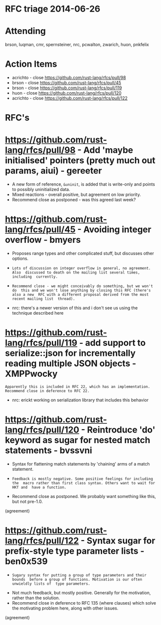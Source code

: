 # RFC triage 2014-06-26

# Attending

brson, luqman, cmr, spernsteiner, nrc, pcwalton, zwarich, huon, pnkfelix

# Action Items

- acrichto - close https://github.com/rust-lang/rfcs/pull/98
- brson - close https://github.com/rust-lang/rfcs/pull/45
- brson - close https://github.com/rust-lang/rfcs/pull/119
- huon - close https://github.com/rust-lang/rfcs/pull/120
- acrichto - close https://github.com/rust-lang/rfcs/pull/122

# RFC's

# https://github.com/rust-lang/rfcs/pull/98 - Add 'maybe initialised' pointers (pretty much out params, aiui) - gereeter

*    A new form of reference, `&uninit`, is added that is write-only and points to possibly uninitialized data.
*    Mixed reactions - overall positive, but agreement on low priority.
*    Recommend close as postponed - was this agreed last week?

# https://github.com/rust-lang/rfcs/pull/45 - Avoiding integer overflow - bmyers

*    Proposes range types and other complicated stuff, but discusses other options.
*     Lots of discussion on integer overflow in general, no agreement. Also  discussed to death on the mailing list several times, including  currently.
*     Recommend close - we might conceivably do something, but we won't do  this and we won't lose anything by closing this RFC (there's also a new  RFC with a different proposal derived from the most recent mailing list  thread).
     
- nrc: there's a newer version of this and i don't see us using the technique described here

# https://github.com/rust-lang/rfcs/pull/119 - add support to serialize::json for incrementally reading multiple JSON objects - XMPPwocky
    Apparently this is included in RFC 22, which has an implementation.
    Recommend close in deference to RFC 22.

- nrc: erickt working on serialization library that includes this behavior

# https://github.com/rust-lang/rfcs/pull/120 - Reintroduce 'do' keyword as sugar for nested match statements - bvssvni

*    Syntax for flattening match statements by 'chaining' arms of a match statement.
*     Feedback is mostly negative. Some positive feelings for including the  macro rather than first class syntax. Others want to wait for HKT and  have a function.
*    Recommend close as postponed. We probably want something like this, but not pre-1.0.
    
(agreement)

# https://github.com/rust-lang/rfcs/pull/122 - Syntax sugar for prefix-style type parameter lists - ben0x539

*     Sugary syntax for putting a group of type parameters and their bounds  before a group of functions. Motivation is our often unwieldly lists of  type parameters.
*    Not much feedback, but mostly positive. Generally for the motivation, rather than the solution.
*    Recommend close in deference to RFC 135 (where clauses) which solve the motivating problem here, along with other issues.

(agreement)
